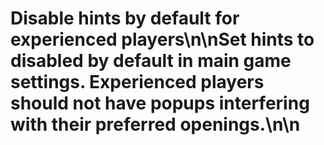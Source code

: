 # Disable hints by default for experienced players\n\nSet hints to disabled by default in main game settings. Experienced players should not have popups interfering with their preferred openings.\n\n<!-- GitHub Issue #371 -->